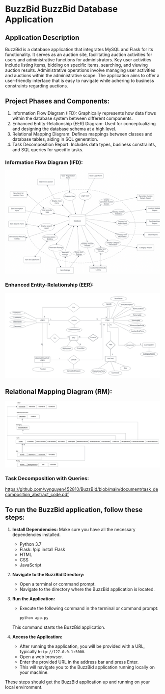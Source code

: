 # BuzzBid BuzzBid Database Application

## Application Description
BuzzBid is a database application that integrates MySQL and Flask for its functionality. It serves as an auction site, facilitating auction activities for users and administrative functions for administrators. Key user activities include listing items, bidding on specific items, searching, and viewing auction results. Administrative operations involve managing user activities and auctions within the administrative scope. The application aims to offer a user-friendly interface that is easy to navigate while adhering to business constraints regarding auctions.

## Project Phases and Components:
1. Information Flow Diagram (IFD):
    Graphically represents how data flows within the database system between different components.
2. Enhanced Entity-Relationship (EER) Diagram:
    Used for conceptualizing and designing the database schema at a high level.
3. Relational Mapping Diagram:
    Defines mappings between classes and database tables, aiding in SQL generation.
4. Task Decomposition Report:
    Includes data types, business constraints, and SQL queries for specific tasks.


### Information Flow Diagram (IFD):
![IFD](diagrams/IFD.png)
### Enhanced Entity-Relationship (EER):
![EER](diagrams/EER.png)
## Relational Mapping Diagram (RM):
![RM](diagrams/RM.png)
### Task Decomposition with Queries:
https://github.com/vynguyen452810/BuzzBid/blob/main/document/task_decomposition_abstract_code.pdf


## To run the BuzzBid application, follow these steps:

1. **Install Dependencies:**
   Make sure you have all the necessary dependencies installed.
    - Python 3.7
    - Flask: !pip install Flask
    - HTML
    - CSS
    - JavaScript

2. **Navigate to the BuzzBid Directory:**
   - Open a terminal or command prompt.
   - Navigate to the directory where the BuzzBid application is located.

3. **Run the Application:**
   - Execute the following command in the terminal or command prompt:
     ```bash
     python app.py
     ```
   This command starts the BuzzBid application.

4. **Access the Application:**
   - After running the application, you will be provided with a URL, typically `http://127.0.0.1:5000`.
   - Open a web browser.
   - Enter the provided URL in the address bar and press Enter.
   - This will navigate you to the BuzzBid application running locally on your machine.

These steps should get the BuzzBid application up and running on your local environment.










